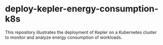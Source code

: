 # deploy-kepler-energy-consumption-k8s
This repository illustrates the deployment of Kepler on a Kubernetes cluster to monitor and analyze energy consumption of workloads.

